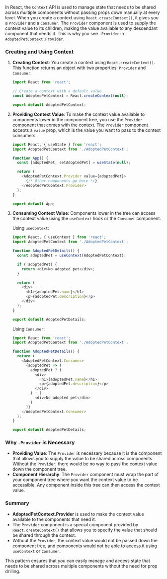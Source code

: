 In React, the `Context` API is used to manage state that needs to be shared across multiple components without passing props down manually at every level. When you create a context using `React.createContext()`, it gives you a `Provider` and a `Consumer`. The `Provider` component is used to supply the context value to its children, making the value available to any descendant component that needs it. This is why you see `.Provider` in `AdoptedPetContext.Provider`.

### Creating and Using Context

1. **Creating Context**:
   You create a context using `React.createContext()`. This function returns an object with two properties: `Provider` and `Consumer`.

   ```javascript
   import React from 'react';

   // Create a context with a default value
   const AdoptedPetContext = React.createContext(null);

   export default AdoptedPetContext;
   ```

2. **Providing Context Value**:
   To make the context value available to components lower in the component tree, you use the `Provider` component that comes with the context. The `Provider` component accepts a `value` prop, which is the value you want to pass to the context consumers.

   ```javascript
   import React, { useState } from 'react';
   import AdoptedPetContext from './AdoptedPetContext';

   function App() {
     const [adoptedPet, setAdoptedPet] = useState(null);

     return (
       <AdoptedPetContext.Provider value={adoptedPet}>
         {/* Other components go here */}
       </AdoptedPetContext.Provider>
     );
   }

   export default App;
   ```

3. **Consuming Context Value**:
   Components lower in the tree can access the context value using the `useContext` hook or the `Consumer` component.

   Using `useContext`:
   ```javascript
   import React, { useContext } from 'react';
   import AdoptedPetContext from './AdoptedPetContext';

   function AdoptedPetDetails() {
     const adoptedPet = useContext(AdoptedPetContext);

     if (!adoptedPet) {
       return <div>No adopted pet</div>;
     }

     return (
       <div>
         <h1>{adoptedPet.name}</h1>
         <p>{adoptedPet.description}</p>
       </div>
     );
   }

   export default AdoptedPetDetails;
   ```

   Using `Consumer`:
   ```javascript
   import React from 'react';
   import AdoptedPetContext from './AdoptedPetContext';

   function AdoptedPetDetails() {
     return (
       <AdoptedPetContext.Consumer>
         {adoptedPet => (
           adoptedPet ? (
             <div>
               <h1>{adoptedPet.name}</h1>
               <p>{adoptedPet.description}</p>
             </div>
           ) : (
             <div>No adopted pet</div>
           )
         )}
       </AdoptedPetContext.Consumer>
     );
   }

   export default AdoptedPetDetails;
   ```

### Why `.Provider` is Necessary

- **Providing Value**: The `Provider` is necessary because it is the component that allows you to supply the value to be shared across components. Without the `Provider`, there would be no way to pass the context value down the component tree.
- **Component Hierarchy**: The `Provider` component must wrap the part of your component tree where you want the context value to be accessible. Any component inside this tree can then access the context value.

### Summary

- **AdoptedPetContext.Provider** is used to make the context value available to the components that need it.
- The `Provider` component is a special component provided by `React.createContext()` that allows you to specify the value that should be shared through the context.
- Without the `Provider`, the context value would not be passed down the component tree, and components would not be able to access it using `useContext` or `Consumer`.

This pattern ensures that you can easily manage and access state that needs to be shared across multiple components without the need for prop drilling.